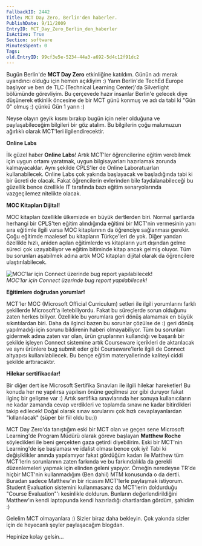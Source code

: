```yaml
---
FallbackID: 2442
Title: MCT Day Zero, Berlin'den haberler.
PublishDate: 9/11/2009
EntryID: MCT_Day_Zero_Berlin_den_haberler
IsActive: True
Section: software
MinutesSpent: 0
Tags: 
old.EntryID: 99cf3e5e-5234-44a3-a692-5d4c12f91dc2
---
```

Bugün Berlin'de **MCT Day Zero** etkinliğine katıldım. Günün adı merak
uyandırıcı olduğu için hemen açıkliyim :) Yarın Berlin'de TechEd Europe
başlıyor ve ben de TLC (Technical Learning Center)'da Silverlight
bölümünde görevliyim. Bu çerçevede hazır insanlar Berlin'e gelecek diye
düşünerek etkinlik öncesine de bir MCT günü konmuş ve adı da tabi ki
"Gün 0" olmuş :) çünkü Gün 1 yarın :)

Neyse olayın geyik kısmı bırakıp bugün için neler olduğuna ve
paylaşabileceğim bilgileri bir göz atalım. Bu bilgilerin çoğu malumuzun
ağırlıklı olarak MCT'leri ilgilendirecektir.

**Online Labs**

İlk güzel haber **Online Labs**! Artık MCT'ler öğrencilerine eğitim
verebilmek için uygun ortamı yaratmak, uygun bilgisayarları hazırlamak
zorunda kalmayacaklar. Aynı şekilde CPLS'ler de Online Laboratuarları
kullanabilecek. Online Labs çok yakında başlayacak ve başladığında tabi
ki bir ücreti de olacak. Fakat öğrencilerin evlerinden bile
faydalanabileceği bu güzellik bence özellikle IT tarafında bazı eğitim
senaryolarında vazgeçilemez nitelikte olacak.

**MOC Kitapları Dijital!**

MOC kitapları özellikle ülkemizde en büyük dertlerden biri. Normal
şartlarda herhangi bir CPLS'ten eğitim alındığında eğitimi bir MCT'nin
vermesinin yanı sıra eğitimle ilgili varsa MOC kitaplarının da öğrenciye
sağlanması gerekir. Çoğu eğitimde maalesef bu kitapların Türkçe'leri de
yok. Diğer yandan özellikle hızlı, aniden açılan eğitimlerde vs
kitapların yurt dışından gelme süreci çok uzayabiliyor ve eğitim
bitiminde kitap ancak gelmiş oluyor. Tüm bu sorunları aşabilmek adına
artık MOC kitapları dijital olarak da öğrencilere ulaştırılabilecek.

![MOC'lar için Connect üzerinde bug report
yapılabilecek!](media/MCT_Day_Zero_Berlin_den_haberler/08112009_1.jpg)\
*MOC'lar için Connect üzerinde bug report yapılabilecek!*

**Eğitimlere doğrudan yorumlar!**

MCT'ler MOC (Microsoft Official Curriculum) setleri ile ilgili
yorumlarını farklı şekillerde Microsoft'a iletebiliyordu. Fakat bu
süreçlerde sorun olduğunu zaten herkes biliyor. Özellikle bu yorumlara
geri dönüş alamamak en büyük sıkıntılardan biri. Daha da ilginci bazen
bu sorunlar çözülse de :) geri dönüş yapılmadığı için sorunu bildirenin
haberi olmayabiliyor. Tüm bu sorunları gidermek adına zaten var olan,
ürün gruplarının kullandığı ve başarılı bir şekilde işleyen Connect
sistemine artık Courseware içerikleri de aktarılacak ve aynı ürünlere
bug submit eder gibi Courseware'lerle ilgili de Connect altyapısı
kullanılabilecek. Bu bençe eğitim materyallerinde kaliteyi ciddi şekilde
arttıracaktır.

**Hilekar sertifikacılar!**

Bir diğer dert ise Microsoft Sertifika Sınavları ile ilgili hilekar
hareketler! Bu konuda her ne yapılırsa yapılısın önüne geçilmesi zor
gibi duruyor fakat ilginç bir gelişme var :) Artık sertifika
sınavlarında her sonuya kullanıcıların ne kadar zamanda cevap verdikleri
ve toplamda sınavı ne kadar bitirdikleri takip edilecek! Doğal olarak
sınav sorularını çok hızlı cevaplayanlardan "kıllanılacak" (süper bir
fiil oldu bu:))

MCT Day Zero'da tanıştığım eski bir MCT olan ve geçen sene Microsoft
Learning'de Program Müdürü olarak göreve başlayan **Matthew Roche**
söyledikleri ile beni gerçekten gaza getirdi diyebilirim. Eski bir
MCT'nin Learning'de işe başlaması ve idalist olması bence çok iyi! Tabi
ki değişiklikler anında yapılamıyor fakat gördüğüm kadarı ile Matthew
tüm MCT'lerin sorunlarının zaten farkında ve bu farkındalıkla da gerekli
düzenlemeleri yapmak için elinden geleni yapıyor. Örneğin neredeyse
TR'de hiçbir MCT'nin kullanmadığım (Ben dahil) MTM konusunda o da
dertli. Buradan sadece Matthew'ın bir ricasını MCT'lerle paylaşmak
istiyorum. Student Evaluation sistemini kullanmasanız da MCT'lerin
doldurduğu "Course Evaluation"'ı kesinlikle doldurun. Bunların
değerlendirildiğini Matthew'ın kendi laptopunda kendi hazırladığı
chartlardan gördüm, şahidim :)

Gelelim MCT olmayanlara :) Sizler biraz daha bekleyin. Çok yakında
sizler için de heyecanlı şeyler paylaşacağım blogdan.

Hepinize kolay gelsin...


